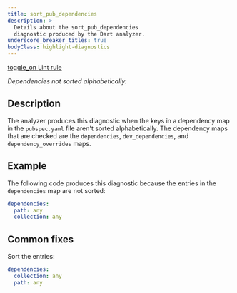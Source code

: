 ```yaml
---
title: sort_pub_dependencies
description: >-
  Details about the sort_pub_dependencies
  diagnostic produced by the Dart analyzer.
underscore_breaker_titles: true
bodyClass: highlight-diagnostics
---
```


<div class="tags">
  <a class="tag-label"
      href="/tools/linter-rules/sort_pub_dependencies"
      title="Learn about the lint rule that enables this diagnostic."
      aria-label="Learn about the lint rule that enables this diagnostic."
      target="_blank">
    <span class="material-symbols" aria-hidden="true">toggle_on</span>
    <span>Lint rule</span>
  </a>
</div>

_Dependencies not sorted alphabetically._

## Description

The analyzer produces this diagnostic when the keys in a dependency map in
the `pubspec.yaml` file aren't sorted alphabetically. The dependency maps
that are checked are the `dependencies`, `dev_dependencies`, and
`dependency_overrides` maps.

## Example

The following code produces this diagnostic because the entries in the
`dependencies` map are not sorted:

```yaml
dependencies:
  path: any
  collection: any
```

## Common fixes

Sort the entries:

```yaml
dependencies:
  collection: any
  path: any
```

